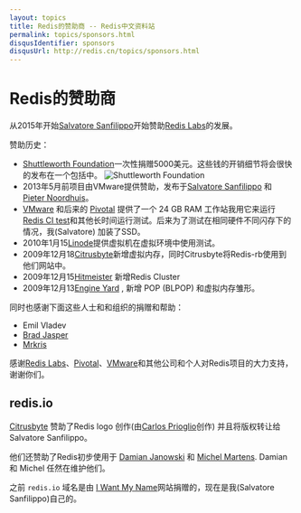 ```yaml
---
layout: topics
title: Redis的赞助商 -- Redis中文资料站
permalink: topics/sponsors.html
disqusIdentifier: sponsors
disqusUrl: http://redis.cn/topics/sponsors.html
---
```


Redis的赞助商
===

从2015年开始[Salvatore Sanfilippo](http://twitter.com/antirez)开始赞助[Redis Labs](https://redislabs.com)的发展。


赞助历史：


* [Shuttleworth Foundation](http://www.shuttleworthfoundation.org)一次性捐赠5000美元。这些钱的开销细节将会很快的发布在一个包括中。
![Shuttleworth Foundation](http://redis.io/images/shuttleworth.png)
* 2013年5月前项目由VMware提供赞助，发布于[Salvatore Sanfilippo](http://twitter.com/antirez) 和 [Pieter Noordhuis](http://twitter.com/pnoordhuis)。
* [VMware](http://vmware.com) 和后来的 [Pivotal](http://pivotal.io) 提供了一个 24 GB RAM 工作站我用它来运行 [Redis CI test](http://ci.redis.io)和其他长时间运行测试。后来为了测试在相同硬件不同闪存下的情况，我(Salvatore) 加装了SSD。
* 2010年1月15[Linode](http://linode.com)提供虚拟机在虚拟环境中使用测试。
* 2009年12月18[Citrusbyte](http://citrusbyte.com)新增虚拟内存，同时Citrusbyte将Redis-rb使用到他们网站中。
* 2009年12月15[Hitmeister](http://www.hitmeister.de/) 新增Redis Cluster
* 2009年12月13[Engine Yard](http://engineyard.com) , 新增 POP (BLPOP) 和虚拟内存雏形。

同时也感谢下面这些人士和和组织的捐赠和帮助：

* Emil Vladev
* [Brad Jasper](http://bradjasper.com/)
* [Mrkris](http://www.mrkris.com/)

感谢[Redis Labs](http://redislabs.com)、[Pivotal](http://gopivotal.com)、[VMware](http://vmware.com)和其他公司和个人对Redis项目的大力支持，谢谢你们。

## redis.io

[Citrusbyte](https://citrusbyte.com) 赞助了Redis logo 创作(由[Carlos Prioglio](http://carlosprioglio.com)创作) 并且将版权转让给 Salvatore Sanfilippo。

他们还赞助了Redis初步使用于
[Damian Janowski](https://twitter.com/djanowski) 和 [Michel Martens](https://twitter.com/soveran). Damian 和 Michel 任然在维护他们。

之前 `redis.io` 域名是由 [I Want My Name](https://iwantmyname.com)网站捐赠的，现在是我(Salvatore Sanfilippo)自己的。
